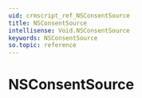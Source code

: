 ```yaml
---
uid: crmscript_ref_NSConsentSource
title: NSConsentSource
intellisense: Void.NSConsentSource
keywords: NSConsentSource
so.topic: reference
---
```


# NSConsentSource
